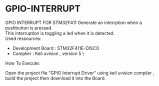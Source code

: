 # GPIO-INTERRUPT
GPIO INTERRUPT FOR STM32F411
Generate an interrption when a pushbutton is pressed. \
This interruption is toggling a led when it is detected. \
Used ressources: 
- Development Board : STM32F411E-DISCO  
- Complier : Keil uvision , version 5 \

How To Execute:

Open the project file "GPIO Interrupt Driver" using keil uvision compiler  , \
build the project then download it into the Board.

